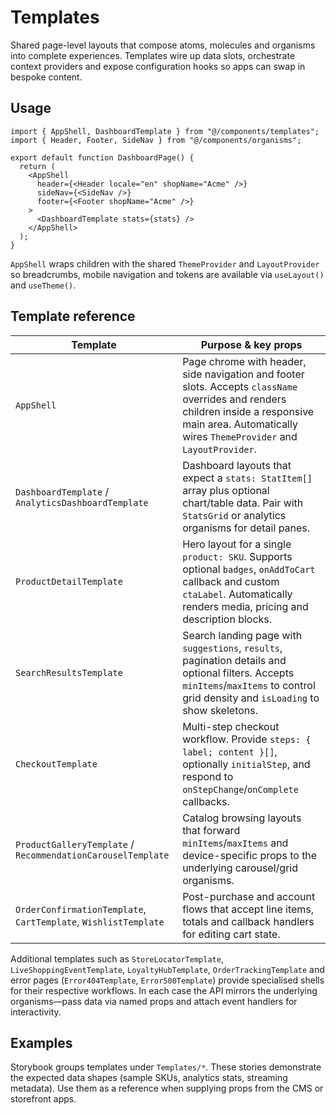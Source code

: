 # Templates

Shared page-level layouts that compose atoms, molecules and organisms into
complete experiences. Templates wire up data slots, orchestrate context
providers and expose configuration hooks so apps can swap in bespoke content.

## Usage

```tsx
import { AppShell, DashboardTemplate } from "@/components/templates";
import { Header, Footer, SideNav } from "@/components/organisms";

export default function DashboardPage() {
  return (
    <AppShell
      header={<Header locale="en" shopName="Acme" />}
      sideNav={<SideNav />}
      footer={<Footer shopName="Acme" />}
    >
      <DashboardTemplate stats={stats} />
    </AppShell>
  );
}
```

`AppShell` wraps children with the shared `ThemeProvider` and `LayoutProvider` so
breadcrumbs, mobile navigation and tokens are available via `useLayout()` and
`useTheme()`.

## Template reference

| Template | Purpose & key props |
| --- | --- |
| `AppShell` | Page chrome with header, side navigation and footer slots. Accepts `className` overrides and renders children inside a responsive main area. Automatically wires `ThemeProvider` and `LayoutProvider`. |
| `DashboardTemplate` / `AnalyticsDashboardTemplate` | Dashboard layouts that expect a `stats: StatItem[]` array plus optional chart/table data. Pair with `StatsGrid` or analytics organisms for detail panes. |
| `ProductDetailTemplate` | Hero layout for a single `product: SKU`. Supports optional `badges`, `onAddToCart` callback and custom `ctaLabel`. Automatically renders media, pricing and description blocks. |
| `SearchResultsTemplate` | Search landing page with `suggestions`, `results`, pagination details and optional filters. Accepts `minItems`/`maxItems` to control grid density and `isLoading` to show skeletons. |
| `CheckoutTemplate` | Multi-step checkout workflow. Provide `steps: { label; content }[]`, optionally `initialStep`, and respond to `onStepChange`/`onComplete` callbacks. |
| `ProductGalleryTemplate` / `RecommendationCarouselTemplate` | Catalog browsing layouts that forward `minItems`/`maxItems` and device-specific props to the underlying carousel/grid organisms. |
| `OrderConfirmationTemplate`, `CartTemplate`, `WishlistTemplate` | Post-purchase and account flows that accept line items, totals and callback handlers for editing cart state. |

Additional templates such as `StoreLocatorTemplate`, `LiveShoppingEventTemplate`,
`LoyaltyHubTemplate`, `OrderTrackingTemplate` and error pages (`Error404Template`,
`Error500Template`) provide specialised shells for their respective workflows. In
each case the API mirrors the underlying organisms—pass data via named props and
attach event handlers for interactivity.

## Examples

Storybook groups templates under `Templates/*`. These stories demonstrate the
expected data shapes (sample SKUs, analytics stats, streaming metadata). Use
them as a reference when supplying props from the CMS or storefront apps.
